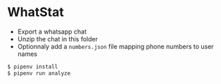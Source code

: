 WhatStat
========

- Export a whatsapp chat
- Unzip the chat in this folder
- Optionnaly add a `numbers.json` file mapping phone numbers to user names

```bash
$ pipenv install
$ pipenv run analyze
```
